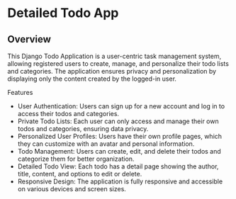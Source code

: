 # Detailed Todo App

## Overview
This Django Todo Application is a user-centric task management system, allowing registered users to create, manage, and personalize their todo lists and categories. The application ensures privacy and personalization by displaying only the content created by the logged-in user.

Features
- User Authentication: Users can sign up for a new account and log in to access their todos and categories.
- Private Todo Lists: Each user can only access and manage their own todos and categories, ensuring data privacy.
- Personalized User Profiles: Users have their own profile pages, which they can customize with an avatar and personal information.
- Todo Management: Users can create, edit, and delete their todos and categorize them for better organization.
- Detailed Todo View: Each todo has a detail page showing the author, title, content, and options to edit or delete.
- Responsive Design: The application is fully responsive and accessible on various devices and screen sizes.